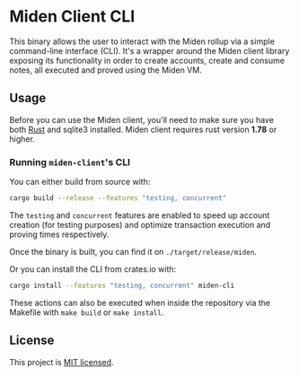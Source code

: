 # Miden Client CLI

This binary allows the user to interact with the Miden rollup via a simple command-line interface (CLI). It's a wrapper around the Miden client library exposing its functionality in order to create accounts, create and consume notes, all executed and proved using the Miden VM.

## Usage

Before you can use the Miden client, you'll need to make sure you have both [Rust](https://www.rust-lang.org/tools/install) and sqlite3 installed. Miden client requires rust version **1.78** or higher.

### Running `miden-client`'s CLI

You can either build from source with:

```bash
cargo build --release --features "testing, concurrent"
```

The `testing` and `concurrent` features are enabled to speed up account creation (for testing purposes) and  optimize transaction execution and proving times respectively.

Once the binary is built, you can find it on `./target/release/miden`.

Or you can install the CLI from crates.io with:

```bash
cargo install --features "testing, concurrent" miden-cli
```

These actions can also be executed when inside the repository via the Makefile with `make build` or `make install`.

## License
This project is [MIT licensed](./LICENSE).
